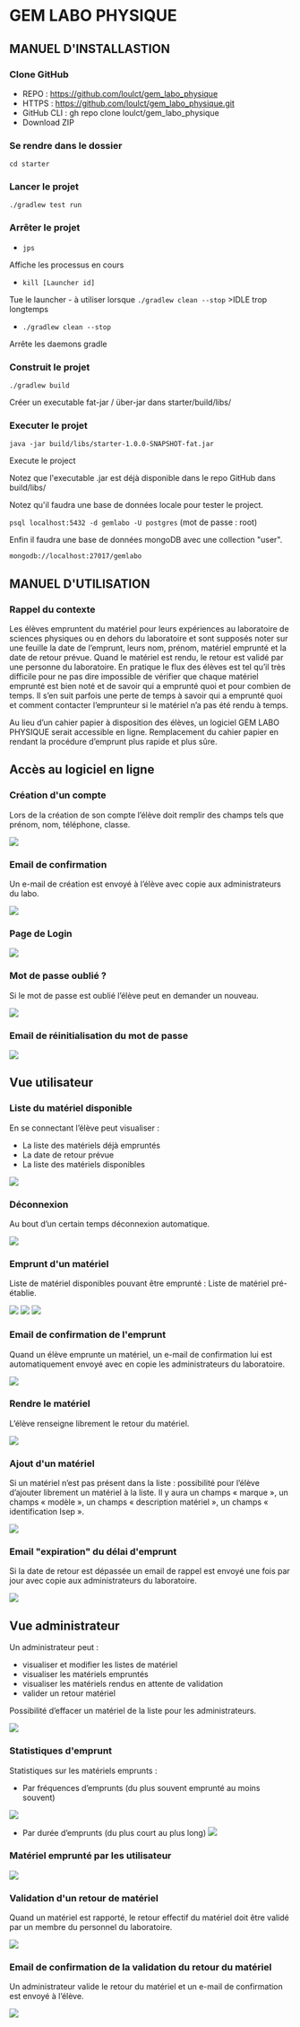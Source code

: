 # GEM LABO PHYSIQUE

## MANUEL D'INSTALLASTION

### Clone GitHub

- REPO : https://github.com/loulct/gem_labo_physique
- HTTPS : https://github.com/loulct/gem_labo_physique.git
- GitHub CLI : gh repo clone loulct/gem_labo_physique
- Download ZIP

### Se rendre dans le dossier
`cd starter`

### Lancer le projet
`./gradlew test run`

### Arrêter le projet
- `jps` 

Affiche les processus en cours
- `kill [Launcher id]`

Tue le launcher - à utiliser lorsque `./gradlew clean --stop` >IDLE trop longtemps

- `./gradlew clean --stop`

Arrête les daemons gradle

### Construit le projet
`./gradlew build`

Créer un executable fat-jar / über-jar dans starter/build/libs/

### Executer le projet

`java -jar build/libs/starter-1.0.0-SNAPSHOT-fat.jar`

Execute le project

Notez que l'executable .jar est déjà disponible dans le repo GitHub dans build/libs/ 

Notez qu'il faudra une base de données locale pour tester le project.

`psql localhost:5432 -d gemlabo -U postgres` (mot de passe : root)

Enfin il faudra une base de données mongoDB avec une collection "user".

`mongodb://localhost:27017/gemlabo`


## MANUEL D'UTILISATION

### Rappel du contexte
Les élèves empruntent du matériel pour leurs expériences au laboratoire de 
sciences physiques ou en dehors du laboratoire et sont supposés noter sur une 
feuille la date de l’emprunt, leurs nom, prénom, matériel emprunté et la date de 
retour prévue.
Quand le matériel est rendu, le retour est validé par une personne du laboratoire.
En pratique le flux des élèves est tel qu’il très difficile pour ne pas dire 
impossible de vérifier que chaque matériel emprunté est bien noté et de savoir 
qui a emprunté quoi et pour combien de temps.
Il s’en suit parfois une perte de temps à savoir qui a emprunté quoi et comment 
contacter l’emprunteur si le matériel n’a pas été rendu à temps.

Au lieu d’un cahier papier à disposition des élèves, un logiciel GEM LABO 
PHYSIQUE serait accessible en ligne.
Remplacement du cahier papier en rendant la procédure d’emprunt plus rapide 
et plus sûre.


## Accès au logiciel en ligne

### Création d'un compte
Lors de la création de son compte l’élève doit remplir des champs tels que prénom, nom, téléphone, classe.

![](./markdownImages/signup.png)

### Email de confirmation
Un e-mail de création est envoyé à l’élève avec copie aux administrateurs du labo.

![](./markdownImages/emailUserCreated.png)

### Page de Login
![](./markdownImages/login.png)

### Mot de passe oublié ?
Si le mot de passe est oublié l’élève peut en demander un nouveau.

![](./markdownImages/forgotpassword.png)

### Email de réinitialisation du mot de passe
![](./markdownImages/emailForgotPassword.png)

## Vue utilisateur
### Liste du matériel disponible
En se connectant l’élève peut visualiser :
- La liste des matériels déjà empruntés
- La date de retour prévue
- La liste des matériels disponibles

![](./markdownImages/userpage.png)

### Déconnexion
Au bout d’un certain temps déconnexion automatique.

![](./markdownImages/logout.png)

### Emprunt d'un matériel
Liste de matériel disponibles pouvant être emprunté : Liste de matériel pré-établie.

![](./markdownImages/selectReturnDate.png)
![](./markdownImages/selectReturnDate2.png)
![](./markdownImages/returnDateWarning.png)

### Email de confirmation de l'emprunt
Quand un élève emprunte un matériel, un e-mail de confirmation lui est automatiquement envoyé avec en copie les administrateurs du laboratoire.

![](./markdownImages/emailBorrowedTool.png)

### Rendre le matériel
L’élève renseigne librement le retour du matériel.

![](./markdownImages/returnTool.png)

### Ajout d'un matériel
Si un matériel n’est pas présent dans la liste : possibilité pour l’élève d’ajouter librement un matériel à la liste. Il y aura un champs « marque », un champs « modèle », un champs « description matériel », un champs « identification Isep ».

![](./markdownImages/addToolWarning.png)

### Email "expiration" du délai d'emprunt
Si la date de retour est dépassée un email de rappel est envoyé une fois par jour avec copie aux administrateurs du laboratoire.

![](./markdownImages/emailExpired.png)

## Vue administrateur
Un administrateur peut :
- visualiser et modifier les listes de matériel 
- visualiser les matériels empruntés
- visualiser les matériels rendus en attente de validation
- valider un retour matériel

Possibilité d’effacer un matériel de la liste pour les administrateurs.

![](./markdownImages/adminView.png)

### Statistiques d'emprunt
Statistiques sur les matériels emprunts :
- Par fréquences d’emprunts (du plus souvent emprunté au moins souvent)

![](./markdownImages/stats.png)

- Par durée d’emprunts (du plus court au plus long)
![](./markdownImages/stats2.png)

### Matériel emprunté par les utilisateur

![](./markdownImages/adminViewBorrowed.png)

### Validation d'un retour de matériel
Quand un matériel est rapporté, le retour effectif du matériel doit être validé par un membre du personnel du 
laboratoire.

![](./markdownImages/validateReturn.png)

### Email de confirmation de la validation du retour du matériel
Un administrateur valide le retour du matériel 
et un e-mail de confirmation est envoyé à l’élève.

![](./markdownImages/emailReturnTool.png)
